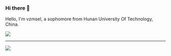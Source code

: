 ### Hi there 👋

<!--
**Vzmsel/Vzmsel** is a ✨ _special_ ✨ repository because its `README.md` (this file) appears on your GitHub profile.

Here are some ideas to get you started:

- 🔭 I’m currently working on ...
- 🌱 I’m currently learning ...
- 👯 I’m looking to collaborate on ...
- 🤔 I’m looking for help with ...
- 💬 Ask me about ...
- 📫 How to reach me: ...
- 😄 Pronouns: ...
- ⚡ Fun fact: ...
-->
Hello, I'm vzmsel, a sophomore from Hunan University Of Technology, China.

![](https://komarev.com/ghpvc/?username=Vzmsel&style=plastic&label=Profile+views)

---

![](https://github-readme-stats.vercel.app/api?username=Vzmsel&show_icons=true)
